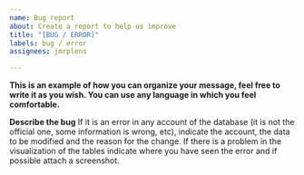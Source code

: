 ```yaml
---
name: Bug report
about: Create a report to help us improve
title: "[BUG / ERROR]"
labels: bug / error
assignees: jmrplens

---
```


**This is an example of how you can organize your message, feel free to write it as you wish. You can use any language in which you feel comfortable.**

**Describe the bug**
If it is an error in any account of the database (it is not the official one, some information is wrong, etc), indicate the account, the data to be modified and the reason for the change. If there is a problem in the visualization of the tables indicate where you have seen the error and if possible attach a screenshot.
